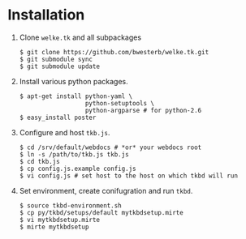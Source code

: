 Installation
============
1.  Clone `welke.tk` and all subpackages
    
    ```
    $ git clone https://github.com/bwesterb/welke.tk.git
    $ git submodule sync
    $ git submodule update
    ```
    
2.  Install various python packages.
    
    ```
    $ apt-get install python-yaml \
                      python-setuptools \
                      python-argparse # for python-2.6
    $ easy_install poster
    ```
    
3.  Configure and host `tkb.js`.
    
    ```
    $ cd /srv/default/webdocs # *or* your webdocs root
    $ ln -s /path/to/tkb.js tkb.js
    $ cd tkb.js
    $ cp config.js.example config.js
    $ vi config.js # set host to the host on which tkbd will run
    ```
    
4.  Set environment, create conifugration and run `tkbd`.
    
    ```
    $ source tkbd-environment.sh
    $ cp py/tkbd/setups/default mytkbdsetup.mirte
    $ vi mytkbdsetup.mirte
    $ mirte mytkbdsetup
    ```
